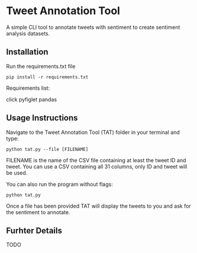 # Tweet Annotation Tool
A simple CLI tool to annotate tweets with sentiment to create sentiment analysis datasets.

## Installation

Run the requirements.txt file

`pip install -r requirements.txt`

Requirements list:

click
pyfiglet
pandas

## Usage Instructions

Navigate to the Tweet Annotation Tool (TAT) folder in your terminal and type:

`python tat.py --file [FILENAME]`

FILENAME is the name of the CSV file containing at least the tweet ID and tweet. You can use a CSV containing all 31 columns, only ID and tweet will be used.

You can also run the program without flags:

`python tat.py`

Once a file has been provided TAT will display the tweets to you and ask for the sentiment to annotate.

## Furhter Details

TODO
